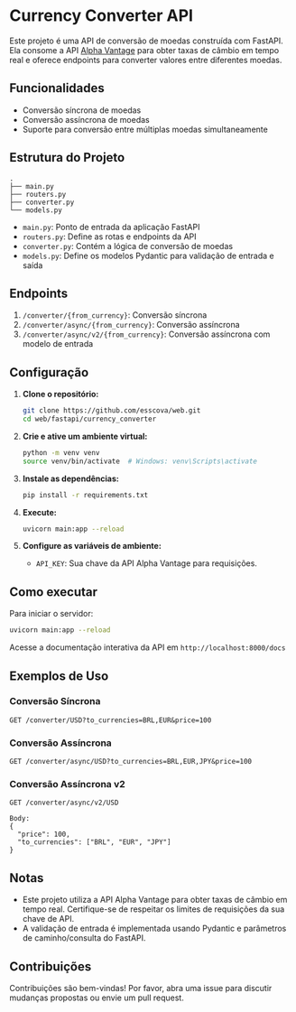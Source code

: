 # Currency Converter API

Este projeto é uma API de conversão de moedas construída com FastAPI. Ela consome a API [Alpha Vantage](https://www.alphavantage.co/#page-top) para obter taxas de câmbio em tempo real e oferece endpoints para converter valores entre diferentes moedas.

## Funcionalidades

- Conversão síncrona de moedas
- Conversão assíncrona de moedas
- Suporte para conversão entre múltiplas moedas simultaneamente

## Estrutura do Projeto

```
.
├── main.py
├── routers.py
├── converter.py
└── models.py
```

- `main.py`: Ponto de entrada da aplicação FastAPI
- `routers.py`: Define as rotas e endpoints da API
- `converter.py`: Contém a lógica de conversão de moedas
- `models.py`: Define os modelos Pydantic para validação de entrada e saída

## Endpoints

1. `/converter/{from_currency}`: Conversão síncrona
2. `/converter/async/{from_currency}`: Conversão assíncrona
3. `/converter/async/v2/{from_currency}`: Conversão assíncrona com modelo de entrada

## Configuração

1. **Clone o repositório:**

   ```bash
   git clone https://github.com/esscova/web.git
   cd web/fastapi/currency_converter
   ```

2. **Crie e ative um ambiente virtual:**

   ```bash
   python -m venv venv
   source venv/bin/activate  # Windows: venv\Scripts\activate
   ```

3. **Instale as dependências:**

   ```bash
   pip install -r requirements.txt
   ```

4. **Execute:**

   ```bash
   uvicorn main:app --reload
   ```

5. **Configure as variáveis de ambiente:**
   - `API_KEY`: Sua chave da API Alpha Vantage para requisições.


## Como executar

Para iniciar o servidor:

```bash
uvicorn main:app --reload
```

Acesse a documentação interativa da API em `http://localhost:8000/docs`

## Exemplos de Uso

### Conversão Síncrona

```
GET /converter/USD?to_currencies=BRL,EUR&price=100
```

### Conversão Assíncrona

```
GET /converter/async/USD?to_currencies=BRL,EUR,JPY&price=100
```

### Conversão Assíncrona v2

```
GET /converter/async/v2/USD

Body:
{
  "price": 100,
  "to_currencies": ["BRL", "EUR", "JPY"]
}
```

## Notas

- Este projeto utiliza a API Alpha Vantage para obter taxas de câmbio em tempo real. Certifique-se de respeitar os limites de requisições da sua chave de API.
- A validação de entrada é implementada usando Pydantic e parâmetros de caminho/consulta do FastAPI.

## Contribuições

Contribuições são bem-vindas! Por favor, abra uma issue para discutir mudanças propostas ou envie um pull request.

